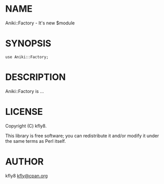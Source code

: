 # NAME

Aniki::Factory - It's new $module

# SYNOPSIS

    use Aniki::Factory;

# DESCRIPTION

Aniki::Factory is ...

# LICENSE

Copyright (C) kfly8.

This library is free software; you can redistribute it and/or modify
it under the same terms as Perl itself.

# AUTHOR

kfly8 <kfly@cpan.org>
